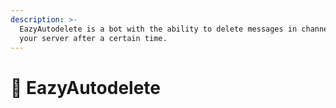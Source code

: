 ```yaml
---
description: >-
  EazyAutodelete is a bot with the ability to delete messages in channels on
  your server after a certain time.
---
```


# 🤖 EazyAutodelete

